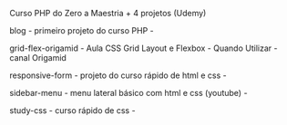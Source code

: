 Curso PHP do Zero a Maestria + 4 projetos (Udemy)

blog - primeiro projeto do curso PHP -

grid-flex-origamid - Aula CSS Grid Layout e Flexbox - Quando Utilizar - canal Origamid

responsive-form - projeto do curso rápido de html e css -

sidebar-menu - menu lateral básico com html e css (youtube) -

study-css - curso rápido de css -